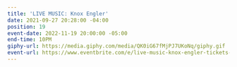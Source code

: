 ```yaml
---
title: 'LIVE MUSIC: Knox Engler'
date: 2021-09-27 20:28:00 -04:00
position: 19
event-date: 2022-11-19 20:00:00 -05:00
end-time: 10PM
giphy-url: https://media.giphy.com/media/QK0iG67fMjPJ7UKoNq/giphy.gif
event-url: https://www.eventbrite.com/e/live-music-knox-engler-tickets-431117101857
---
```


